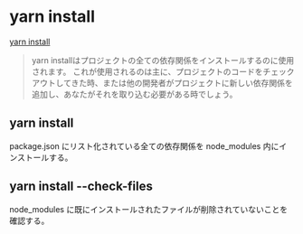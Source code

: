 # yarn install
[yarn install](https://chore-update--yarnpkg.netlify.app/ja/docs/cli/install)
> yarn installはプロジェクトの全ての依存関係をインストールするのに使用されます。 これが使用されるのは主に、プロジェクトのコードをチェックアウトしてきた時、または他の開発者がプロジェクトに新しい依存関係を追加し、あなたがそれを取り込む必要がある時でしょう。
  
## yarn install
package.json にリスト化されている全ての依存関係を node_modules 内にインストールする。

## yarn install --check-files
node_modules に既にインストールされたファイルが削除されていないことを確認する。
